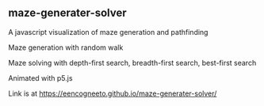 ## maze-generater-solver

A javascript visualization of maze generation and pathfinding

Maze generation with random walk

Maze solving with depth-first search, breadth-first search, best-first search

Animated with p5.js

Link is at https://eencogneeto.github.io/maze-generater-solver/